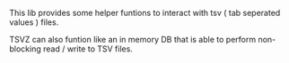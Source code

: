This lib provides some helper funtions to interact with tsv ( tab seperated values ) files.

TSVZ can also funtion like an in memory DB that is able to perform non-blocking read / write to TSV files.